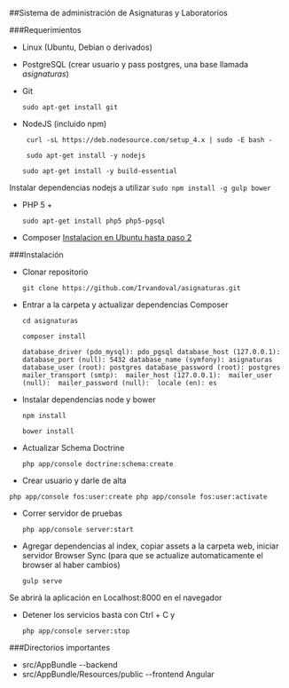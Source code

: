 ##Sistema de administración de Asignaturas y Laboratorios

###Requerimientos

 - Linux (Ubuntu, Debian o derivados)
 - PostgreSQL (crear usuario  y pass postgres, una base llamada *asignaturas*)
 - Git

    `sudo apt-get install git`

 - NodeJS (incluido npm)


      ` curl -sL https://deb.nodesource.com/setup_4.x | sudo -E bash -`
      
      ` sudo apt-get install -y nodejs`
      
      `sudo apt-get install -y build-essential`

 Instalar dependencias nodejs a utilizar
      `sudo npm install -g gulp bower`
 - PHP 5 +
 
     `sudo apt-get install php5 php5-pgsql`
 - Composer [Instalacion en Ubuntu hasta paso 2](https://www.digitalocean.com/community/tutorials/how-to-install-and-use-composer-on-ubuntu-14-04)
 
###Instalación

- Clonar repositorio

     `git clone https://github.com/Irvandoval/asignaturas.git`
- Entrar a la carpeta y actualizar dependencias Composer

     `cd asignaturas`

     `composer install`
     
     `database_driver (pdo_mysql): pdo_pgsql
     database_host (127.0.0.1): 
     database_port (null): 5432
     database_name (symfony): asignaturas
     database_user (root): postgres
     database_password (root): postgres
     mailer_transport (smtp): 
     mailer_host (127.0.0.1): 
     mailer_user (null): 
     mailer_password (null): 
     locale (en): es
     `
- Instalar dependencias node y bower

     `npm install`

     `bower install`
- Actualizar Schema Doctrine

     `php app/console doctrine:schema:create`
- Crear usuario y darle de alta

`php app/console fos:user:create
php app/console fos:user:activate`
- Correr servidor de pruebas

     `php app/console server:start`
- Agregar dependencias al index, copiar assets a la carpeta web, iniciar servidor Browser Sync (para que se actualize automaticamente el browser al haber cambios)

     `gulp serve`

Se abrirá la aplicación en Localhost:8000 en el navegador
- Detener los servicios basta con Ctrl + C y 

     `php app/console server:stop`

###Directorios importantes
- src/AppBundle --backend
- src/AppBundle/Resources/public --frontend Angular
